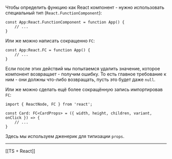 Чтобы определить функцию как React компонент - нужно использовать специальный тип (`React.FunctionComponent`):
```
const App:React.FunctionComponent = function App() {
	// ...
}
```

Или же можно написать сокращенно `FC`:
```
const App:React.FC = function App() {
	// ...
}
```

Если после этих действий мы попытаемся удалить значение, которое компонент возвращает - получим ошибку. То есть главное требование к ним - они должны что-либо возвращать, пусть это будет даже `null`.

Или же можно сделать ещё более сокращённую запись импортировав `FC`:
```
import { ReactNode, FC } from 'react';

const Card: FC<CardProps> = ({ width, height, children, variant, onClick }) => {
	// ...
}
```

Здесь мы используем дженерик для типизации `props`.

---
[[TS + React]]
